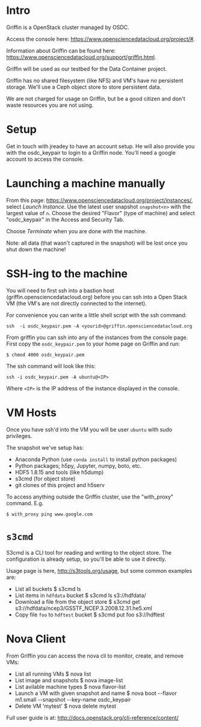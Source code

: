 # Intro

Griffin is a OpenStack cluster managed by OSDC.

Access the console here: https://www.opensciencedatacloud.org/project/#.

Information about Griffin can be found here: https://www.opensciencedatacloud.org/support/griffin.html.

Griffin will be used as our testbed for the Data Container project.

Griffin has no shared filesystem (like NFS) and VM's have no persistent storage.  We'll use a Ceph object store to store persistent data.

We are not charged for usage on Griffin, but be a good citizen and don't waste resources you are not using.

# Setup

Get in touch with jreadey to have an account setup.  He will also provide you with the
osdc_keypair to login to a Griffin node.  You'll need a google account to access the console.

# Launching a machine manually

From this page: https://www.opensciencedatacloud.org/project/instances/, select
_Launch Instance_.  Use the latest user snapshot `snapshot<n>` with the largest value of `n`.  Choose the desired "Flavor" (type of machine) and select "osdc_keypair" in the Access and Security Tab.

Choose _Terminate_ when you are done with the machine.

Note: all data (that wasn't captured in the snapshot) will be lost once you shut down the machine!

# SSH-ing to the machine

You will need to first ssh into a bastion host (griffin.opensciencedatacloud.org) before you
can ssh into a Open Stack VM (the VM's are not directly connected to the internet).

For convenience you can write a little shell script with the ssh command:

    ssh  -i osdc_keypair.pem -A <yourid>@griffin.opensciencedatacloud.org

From griffin you can ssh into any of the instances from the console page.
First copy the `osdc_keypair.pem` to your home page on Griffin and run:

    $ chmod 4000 osdc_keypair.pem

The ssh command will look like this:

    ssh -i osdc_keypair.pem -A ubuntu@<IP>

Where `<IP>` is the IP address of the instance displayed in the console.

# VM Hosts

Once you have ssh'd into the VM you will be user `ubuntu` with sudo privileges.

The snapshot we've setup has:
* Anaconda Python (use `conda install` to install python packages)
* Python packages; h5py, Jupyter, numpy, boto, etc.
* HDF5 1.8.15 and tools (like h5dump)
* s3cmd (for object store)
* git clones of this project and h5serv

To access anything outside the Griffin cluster, use the "with_proxy" command.  E.g.

    $ with_proxy ping www.google.com

# `s3cmd`

S3cmd is a CLI tool for reading and writing to the object store.  The configuration is already setup, so you'll be able to use it directly.

Usage page is here, http://s3tools.org/usage, but some common examples are:

* List all buckets
        $ s3cmd ls
* List items in `hdfdata` bucket
        $ s3cmd ls s3://hdfdata/
* Download a file from the object store
        $ s3cmd get s3://hdfdata/ncep3/GSSTF_NCEP.3.2008.12.31.he5.xml
* Copy file `foo` to `hdftest` bucket
        $ s3cmd put foo s3://hdftest

# Nova Client

From Griffin you can access the nova cli to monitor, create, and remove VMs:

* List all running VMs
        $ nova list
* List image and snapshots
        $ nova image-list
* List avilable machine types
        $ nova flavor-list
* Launch a VM with given snapshot and name
        $ nova boot --flavor m1.small --snapshot <snapshot-id> --key-name osdc_keypair <name>
* Delete VM 'mytest'
        $ nova delete mytest

Full user guide is at: http://docs.openstack.org/cli-reference/content/
